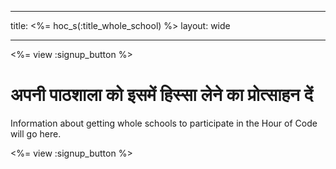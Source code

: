 * * *

title: <%= hoc_s(:title_whole_school) %> layout: wide

* * *

<%= view :signup_button %>

# अपनी पाठशाला को इसमें हिस्सा लेने का प्रोत्साहन दें

Information about getting whole schools to participate in the Hour of Code will go here.

<%= view :signup_button %>